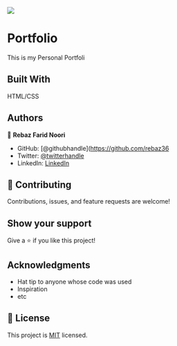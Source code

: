 
![](https://img.shields.io/badge/Microverse-blueviolet)
# Portfolio
This is my Personal Portfoli

## Built With

HTML/CSS

## Authors

👤 **Rebaz Farid Noori**

- GitHub: [@githubhandle](https://github.com/rebaz36
- Twitter: [@twitterhandle](https://twitter.com/rebaz415)
- LinkedIn: [LinkedIn](https://www.linkedin.com/in/rebazf/)

## 🤝 Contributing

Contributions, issues, and feature requests are welcome!

## Show your support

Give a ⭐️ if you like this project!

## Acknowledgments

- Hat tip to anyone whose code was used
- Inspiration
- etc

## 📝 License

This project is [MIT](./MIT.md) licensed.